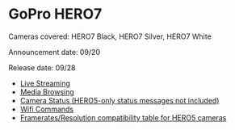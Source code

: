 # GoPro HERO7

Cameras covered: HERO7 Black, HERO7 Silver, HERO7 White

Announcement date: 09/20

Release date: 09/28

* [Live Streaming](/HERO4/Livestreaming.md)
* [Media Browsing](/HERO7/Mediabrowsing.md)
* [Camera Status (HERO5-only status messages not included)](/HERO4/CameraStatus.md)
* [Wifi Commands](/HERO7/HERO7-Commands.md)
* [Framerates/Resolution compatibility table for HERO5 cameras](/HERO4/Framerates-Resolutions.md)
